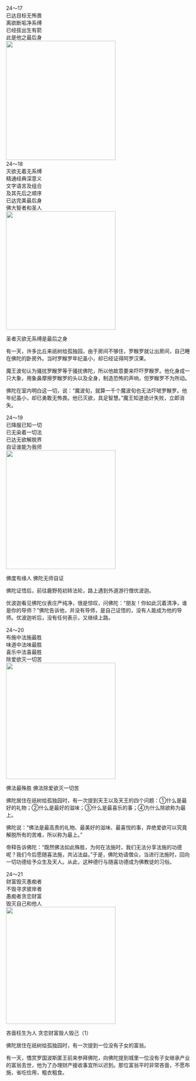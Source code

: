 <div class="e2">
<div>
24～17<br>
 已达目标无怖畏<br>
 离欲断垢净系缚<br>
 已经拔出生有箭<br>
 此是他之最后身
</div>
<img src="images/fjj-89-1.jpg" width="300" height="326" alt=""/>
</div>

<div class="e2">
<div>
24～18<br>
 灭欲无着无系缚<br>
 精通经典深意义<br>
 文字语言及组合<br>
 及其先后之顺序<br>
 已达完美最后身<br>
 佛大智者和圣人
</div>
<img src="images/fjj-89-2.jpg" width="300" height="324" alt=""/>
</div>

圣者灭欲无系缚是最后之身

有一天，许多比丘来祇树给孤独园，由于房间不够住，罗睺罗就让出房间，自己睡在佛陀的卧房外。当时罗睺罗年纪虽小，却已经证得阿罗汉果。

魔王波旬认为骚扰罗睺罗等于骚扰佛陀，所以他故意要来吓吓罗睺罗。他化身成一只大象，用象鼻摩擦罗睺罗的头以及全身，制造恐怖的声响，但罗睺罗不为所动。

佛陀在室内明白这一切，说：“魔波旬，就算一千个魔波旬也无法吓唬罗睺罗。他年纪虽小，却已勇敢无怖畏。他已灭欲，具足智慧。”魔王知道诡计失败，立即消失。

<div class="e2">
<div>
24～19<br>
 已降服已知一切<br>
 已无染着一切法<br>
 已达无欲解脱界<br>
 自证谁能为我师
</div>
<img src="images/fjj-89-3.jpg" width="300" height="325" alt=""/>
</div>

佛度有缘人 佛陀无师自证

佛陀证悟后，前往鹿野苑初转法轮，路上遇到外道游行僧优波迦。

优波迦看见佛陀仪表庄严纯净，很是惊叹，问佛陀：“朋友！你如此沉着清净，谁是你的导师？”佛陀告诉他，并没有导师，是自己证悟的，没有人能成为他的导师。优波迦听后，没有任何表示，又继续上路。

<div class="e2">
<div>
24～20<br>
 布施中法施最胜<br>
 味道中法味最胜<br>
 喜乐中法喜最胜<br>
 除爱欲灭一切苦
</div>
<img src="images/fjj-89-4.jpg" width="300" height="318" alt=""/>
</div>

佛法最殊胜 佛法除爱欲灭一切苦

佛陀居住在祇树给孤独园时，有一次提到天王以及天王的四个问题：①什么是最好的礼物；②什么是最好的滋味；③什么是最喜乐的事；④为什么除欲称为最上。

佛陀说：“佛法是最高贵的礼物、最美好的滋味、最喜悦的事，弃绝爱欲可以究竟解脱所有的苦难，所以称为最上。”

帝释告诉佛陀：“既然佛法如此殊胜，为何在法施时，我们无法分享法施的功德呢？我们今后愿随喜法施，共沾法益。”于是，佛陀劝请僧众，当进行法施时，回向一切功德给予众生及天人。从此，这种德行与随喜功德成为佛教徒的习俗。

<div class="e2">
<div>
24～21<br>
 财富毁灭愚痴者<br>
 不毁寻求彼岸者<br>
 愚痴者贪恋财富<br>
 毁灭自己和他人
</div>
<img src="images/fjj-89-5.jpg" width="300" height="320" alt=""/>
</div>

吝啬枉生为人 贪恋财富毁人毁己（1）

佛陀居住在祇树给孤独园时，有一次提到一位没有子女的富翁。

有一天，憍赏罗国波斯匿王前来参拜佛陀，向佛陀提到城里一位没有子女继承产业的富翁去世，他为了办理财产接收事宜所以迟到。那位富翁平时非常吝啬，不愿布施，省吃俭用，粗衣粗食。
